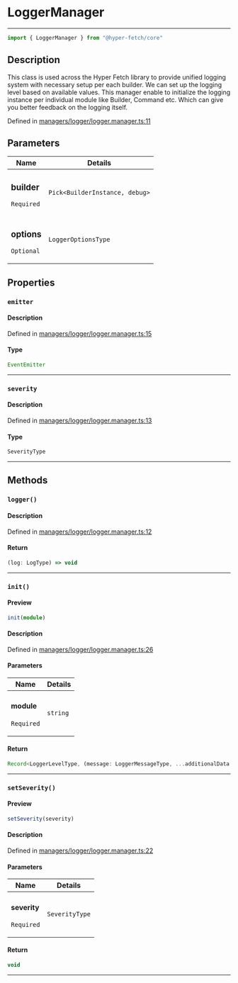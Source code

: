 

# LoggerManager

<div class="api-docs__separator">

---

</div><div class="api-docs__import">

```ts
import { LoggerManager } from "@hyper-fetch/core"
```

</div><div class="api-docs__section">

## Description

</div><div class="api-docs__description"><span class="api-docs__do-not-parse">

This class is used across the Hyper Fetch library to provide unified logging system with necessary setup per each builder.
We can set up the logging level based on available values. This manager enable to initialize the logging instance per individual module
like Builder, Command etc. Which can give you better feedback on the logging itself.

</span></div><p class="api-docs__definition">

Defined in [managers/logger/logger.manager.ts:11](https://github.com/BetterTyped/hyper-fetch/blob/3fe127e9/packages/core/src/managers/logger/logger.manager.ts#L11)

</p><div class="api-docs__section">

## Parameters

</div><div class="api-docs__parameters"><table><thead><tr><th>Name</th><th>Details</th></tr></thead><tbody><tr param-data="builder"><td class="api-docs__param-name required">

### builder 

`Required`

</td><td class="api-docs__param-type">

`Pick<BuilderInstance, debug>`

</td></tr><tr param-data="options"><td class="api-docs__param-name optional">

### options 

`Optional`

</td><td class="api-docs__param-type">

`LoggerOptionsType`

</td></tr></tbody></table></div><div class="api-docs__section">

## Properties

</div><div class="api-docs__properties"><div class="api-docs__property" property-data="emitter"><h3 class="api-docs__name">

### `emitter`

</h3><div class="api-docs__section">

#### Description

</div><div class="api-docs__description"><span class="api-docs__do-not-parse">



</span></div><p class="api-docs__definition">

Defined in [managers/logger/logger.manager.ts:15](https://github.com/BetterTyped/hyper-fetch/blob/3fe127e9/packages/core/src/managers/logger/logger.manager.ts#L15)

</p><div class="api-docs__section">

#### Type

</div><div class="api-docs__property-type">

```ts
EventEmitter
```

</div><hr/></div><div class="api-docs__property" property-data="severity"><h3 class="api-docs__name">

### `severity`

</h3><div class="api-docs__section">

#### Description

</div><div class="api-docs__description"><span class="api-docs__do-not-parse">



</span></div><p class="api-docs__definition">

Defined in [managers/logger/logger.manager.ts:13](https://github.com/BetterTyped/hyper-fetch/blob/3fe127e9/packages/core/src/managers/logger/logger.manager.ts#L13)

</p><div class="api-docs__section">

#### Type

</div><div class="api-docs__property-type">

```ts
SeverityType
```

</div><hr/></div></div><div class="api-docs__section">

## Methods

</div><div class="api-docs__methods"><div class="api-docs__method" method-data="logger"><h3 class="api-docs__name">

### `logger()`

</h3><div class="api-docs__section">

#### Description

</div><div class="api-docs__description"><span class="api-docs__do-not-parse">



</span></div><p class="api-docs__definition">

Defined in [managers/logger/logger.manager.ts:12](https://github.com/BetterTyped/hyper-fetch/blob/3fe127e9/packages/core/src/managers/logger/logger.manager.ts#L12)

</p><div class="api-docs__section">

#### Return

</div><div class="api-docs__returns">

```ts
(log: LogType) => void
```

</div><hr/></div><div class="api-docs__method" method-data="init"><h3 class="api-docs__name">

### `init()`

</h3><div class="api-docs__section">

#### Preview

</div><div class="api-docs__preview fn">

```ts
init(module)
```

</div><div class="api-docs__section">

#### Description

</div><div class="api-docs__description"><span class="api-docs__do-not-parse">



</span></div><p class="api-docs__definition">

Defined in [managers/logger/logger.manager.ts:26](https://github.com/BetterTyped/hyper-fetch/blob/3fe127e9/packages/core/src/managers/logger/logger.manager.ts#L26)

</p><div class="api-docs__section">

#### Parameters

</div><div class="api-docs__parameters"><table><thead><tr><th>Name</th><th>Details</th></tr></thead><tbody><tr param-data="module"><td class="api-docs__param-name required">

#### module 

`Required`

</td><td class="api-docs__param-type">

`string`

</td></tr></tbody></table></div><div class="api-docs__section">

#### Return

</div><div class="api-docs__returns">

```ts
Record<LoggerLevelType, (message: LoggerMessageType, ...additionalData: LoggerMessageType[]) => void>
```

</div><hr/></div><div class="api-docs__method" method-data="setSeverity"><h3 class="api-docs__name">

### `setSeverity()`

</h3><div class="api-docs__section">

#### Preview

</div><div class="api-docs__preview fn">

```ts
setSeverity(severity)
```

</div><div class="api-docs__section">

#### Description

</div><div class="api-docs__description"><span class="api-docs__do-not-parse">



</span></div><p class="api-docs__definition">

Defined in [managers/logger/logger.manager.ts:22](https://github.com/BetterTyped/hyper-fetch/blob/3fe127e9/packages/core/src/managers/logger/logger.manager.ts#L22)

</p><div class="api-docs__section">

#### Parameters

</div><div class="api-docs__parameters"><table><thead><tr><th>Name</th><th>Details</th></tr></thead><tbody><tr param-data="severity"><td class="api-docs__param-name required">

#### severity 

`Required`

</td><td class="api-docs__param-type">

`SeverityType`

</td></tr></tbody></table></div><div class="api-docs__section">

#### Return

</div><div class="api-docs__returns">

```ts
void
```

</div><hr/></div></div>